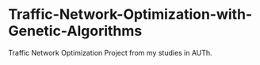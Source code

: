 # Traffic-Network-Optimization-with-Genetic-Algorithms
Traffic Network Optimization Project from my studies in AUTh.
